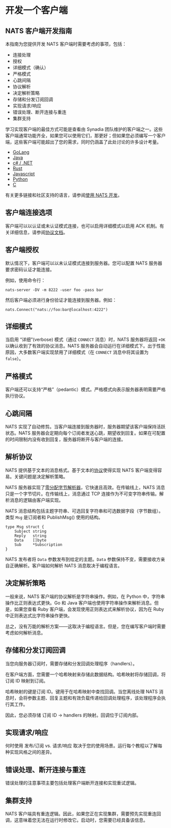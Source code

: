 # 开发一个客户端

## NATS 客户端开发指南

本指南为您提供开发 NATS 客户端时需要考虑的事项，包括：

* 连接处理
* 授权
* 详细模式（确认）
* 严格模式
* 心跳间隔
* 协议解析
* 决定解析策略
* 存储和分发订阅回调
* 实现请求/响应
* 错误处理、断开连接与重连
* 集群支持

学习实现客户端的最佳方式可能是查看由 Synadia 团队维护的客户端之一。这些客户端通常功能齐全，如果您可以使用它们，那更好；但如果您必须编写一个客户端，这些客户端可能超出了您的需求，同时仍涵盖了此处讨论的许多设计考量。

* [GoLang](https://github.com/nats-io/nats.go)
* [Java](https://github.com/nats-io/nats.java)
* [c\# / .NET](https://github.com/nats-io/nats.net)
* [Rust](https://github.com/nats-io/nats.rs)
* [Javascript](https://github.com/nats-io/nats.js)
* [Python](https://github.com/nats-io/nats.py)
* [C](https://github.com/nats-io/nats.c)

有关更多链接和社区支持的语言，请参阅[使用 NATS 开发](../../../using-nats/developing-with-nats/developer.md)。

## 客户端连接选项

客户端可以以认证或未认证模式连接，也可以启用详细模式以启用 ACK 机制。有关详细信息，请参阅[协议文档](./#connect)。

## 客户端授权

默认情况下，客户端可以以未认证模式连接到服务器。您可以配置 NATS 服务器要求密码认证才能连接。

例如，使用命令行：

```shell
nats-server -DV -m 8222 -user foo -pass bar
```

然后客户端必须进行身份验证才能连接到服务器。例如：

```shell
nats.Connect("nats://foo:bar@localhost:4222")
```

## 详细模式

当启用 “详细”(verbose) 模式（通过 `CONNECT` 消息）时，NATS 服务器将返回 `+OK` 以确认收到了有效的协议消息。NATS 服务器会自动运行在详细模式下。出于性能原因，大多数客户端实现禁用了详细模式（在 `CONNECT` 消息中将其设置为 `false`）。

## 严格模式

客户端还可以支持“严格”（pedantic）模式。严格模式向表示服务器表明需要严格执行协议。

## 心跳间隔

NATS 实现了自动修剪。当客户端连接到服务器时，服务器期望该客户端保持活跃状态。NATS 服务器会定期向每个订阅者发送心跳，期望收到回复。如果在可配置的时间限制内没有收到回复，服务器将断开与客户端的连接。

## 解析协议

NATS 提供基于文本的消息格式。基于文本的[协议](./)使得实现 NATS 客户端变得容易。关键问题是决定解析策略。

NATS 服务器实现了[零分配字节解析器](https://youtu.be/ylRKac5kSOk?t=10m46s)，它快速且高效。在传输线上，NATS 消息只是一个字节切片。在传输线上，消息通过 TCP 连接作为不可变字符串传输。解析消息的逻辑由客户端实现。

NATS 消息结构包括主题字符串、可选回复字符串和可选数据字段（字节数组）。类型 `Msg` 是订阅者和 PublishMsg\(\) 使用的结构。

```text
type Msg struct {
    Subject string
    Reply   string
    Data    []byte
    Sub     *Subscription
}
```

NATS 发布者将 `Data` 参数发布到给定的主题。`Data` 参数保持不变，需要接收方亲自正确解析。客户端如何解析 NATS 消息取决于编程语言。

## 决定解析策略

一般来说，NATS 客户端的协议解析是字符串操作。例如，在 Python 中，字符串操作比正则表达式更快。Go 和 Java 客户端也使用字符串操作来解析消息。但是，如果您查看 Ruby 客户端，会发现使用正则表达式来解析协议，因为在 Ruby 中正则表达式比字符串操作更快。

总之，没有万能的解析方案——这取决于编程语言。但是，您在编写客户端时需要考虑如何解析消息。

## 存储和分发订阅回调

当您向服务器订阅时，需要存储和分发回调处理程序（handlers）。

在客户端方面，您需要一个哈希映射来存储此数据结构。哈希映射将存储回调，将订阅 ID 映射到订阅。

哈希映射的键是订阅 ID。键用于在哈希映射中查找回调。当您离线处理 NATS 消息时，会将参数主题、回复主题和有效负载传递给回调处理程序，该处理程序会执行其工作。

因此，您必须存储 订阅 ID -> handlers 的映射。回调位于订阅内部。

## 实现请求/响应

何时使用 发布/订阅 vs. 请求/响应 取决于您的使用场景。运行每个教程以了解每种实现风格之间的差异。

## 错误处理、断开连接与重连

错误处理的注意事项主要包括处理客户端断开连接和实现重试逻辑。

## 集群支持

NATS 客户端具有重连逻辑。因此，如果您正在实现集群，需要预先实现重连回调，这意味着您无法在运行时修改它。启动时，您需要已经具备该信息。

